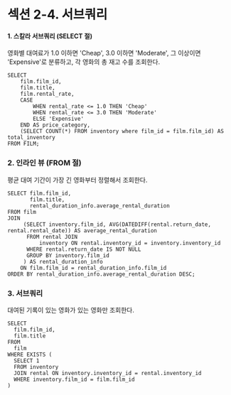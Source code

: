 # 섹션 2-4. 서브쿼리

#### 1. 스칼라 서브쿼리 (SELECT 절)
영화별 대여료가 1.0 이하면 'Cheap', 3.0 이하면 'Moderate', 그 이상이면 'Expensive'로 분류하고, 각 영화의 총 재고 수를 조회한다.

```mysql
SELECT
    film.film_id,
    film.title,
    film.rental_rate,
    CASE
        WHEN rental_rate <= 1.0 THEN 'Cheap'
        WHEN rental_rate <= 3.0 THEN 'Moderate'
        ELSE 'Expensive'
    END AS price_category,
    (SELECT COUNT(*) FROM inventory where film_id = film.film_id) AS total_inventory
FROM FILM;
```

### 2. 인라인 뷰 (FROM 절)
평균 대여 기간이 가장 긴 영화부터 정렬해서 조회한다.

```mysql
SELECT film.film_id,
       film.title,
       rental_duration_info.average_rental_duration
FROM film
JOIN
     (SELECT inventory.film_id, AVG(DATEDIFF(rental.return_date, rental.rental_date)) AS average_rental_duration
      FROM rental JOIN
          inventory ON rental.inventory_id = inventory.inventory_id
      WHERE rental.return_date IS NOT NULL
      GROUP BY inventory.film_id
     ) AS rental_duration_info
    ON film.film_id = rental_duration_info.film_id
ORDER BY rental_duration_info.average_rental_duration DESC;
```

### 3. 서브쿼리 
대여된 기록이 있는 영화가 있는 영화만 조회한다.
```mysql
SELECT
  film.film_id,
  film.title
FROM
  film
WHERE EXISTS (
  SELECT 1
  FROM inventory
  JOIN rental ON inventory.inventory_id = rental.inventory_id
  WHERE inventory.film_id = film.film_id
)
```
